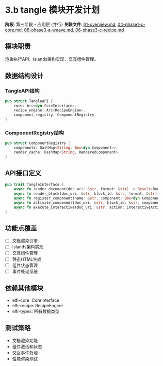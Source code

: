 # 3.b tangle 模块开发计划

**阶段**: 第三阶段 - 应用层 (并行)
**关联文件**: [01-overview.md](./01-overview.md), [04-phase1-c-core.md](./04-phase1-c-core.md), [06-phase3-a-weave.md](./06-phase3-a-weave.md), [06-phase3-c-recipe.md](./06-phase3-c-recipe.md)

## 模块职责
渲染执行API、Islands架构实现、交互组件管理。

## 数据结构设计

### TangleAPI结构
```rust
pub struct TangleAPI {
    core: Arc<dyn CoreInterface>,
    recipe_engine: Arc<RecipeEngine>,
    component_registry: ComponentRegistry,
}
```

### ComponentRegistry结构
```rust
pub struct ComponentRegistry {
    components: DashMap<String, Box<dyn Component>>,
    render_cache: DashMap<String, RenderedComponent>,
}
```

## API接口定义

```rust
pub trait TangleInterface {
    async fn render_document(doc_uri: &str, format: &str) -> Result<RenderResult>;
    async fn render_block(doc_uri: &str, block_id: &str, format: &str) -> Result<String>;
    async fn register_component(name: &str, component: Box<dyn Component>) -> Result<()>;
    async fn activate_component(doc_uri: &str, block_id: &str, component_id: &str) -> Result<ComponentHandle>;
    async fn execute_interactive(doc_uri: &str, action: InteractiveAction) -> Result<ActionResult>;
}
```

## 功能点覆盖
- [ ] 文档渲染引擎
- [ ] Islands架构实现
- [ ] 交互组件管理
- [ ] 静态HTML生成
- [ ] 组件状态管理
- [ ] 事件处理系统

## 依赖其他模块
- elfi-core: CoreInterface
- elfi-recipe: RecipeEngine
- elfi-types: 所有数据类型

## 测试策略
- 文档渲染功能
- 组件激活和状态
- 交互事件处理
- 性能渲染测试